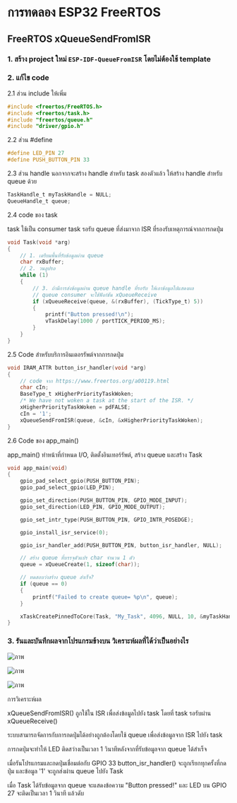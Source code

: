 # การทดลอง ESP32 FreeRTOS 
##  FreeRTOS xQueueSendFromISR


### 1. สร้าง project ใหม่ `ESP-IDF-QueueFromISR` โดยไม่ต้องใช้ template

### 2. แก้ไข code

2.1 ส่วน include ให้เพิ่ม

```c
#include <freertos/FreeRTOS.h>
#include <freertos/task.h>
#include "freertos/queue.h"
#include "driver/gpio.h"
```

2.2 ส่วน #define 

```c
#define LED_PIN 27
#define PUSH_BUTTON_PIN 33
```

2.3 ส่วน handle นอกจากจะสร้าง handle สำหรับ task สองตัวแล้ว ให้สร้าง handle สำหรับ queue ด้วย

```c
TaskHandle_t myTaskHandle = NULL;
QueueHandle_t queue;
```

2.4  code ของ task 

task  ใช้เป็น consumer task  รอรับ queue ที่ส่งมาจาก ISR ที่รองรับเหตุการณ์จากการกดปุ่ม

```c
void Task(void *arg)
{
	// 1. เตรียมพื้นที่รับข้อมูลผ่าน queue
	char rxBuffer;
	// 2. วนลูปรอ
	while (1)
	{
		// 3. ถ้ามีการส่งข้อมูลผ่าน queue handle ที่รอรับ ให้เอาข้อมูลไปแสดงผล
		// queue consumer จะใช้ฟังก์ชัน xQueueReceive
		if (xQueueReceive(queue, &(rxBuffer), (TickType_t) 5))
		{
			printf("Button pressed!\n");
			vTaskDelay(1000 / portTICK_PERIOD_MS);
		}
	}
}
```

2.5 Code สำหรับบริการอินเตอรรัพต์จากการกดปุ่ม

```c
void IRAM_ATTR button_isr_handler(void *arg)
{
	// code จาก https://www.freertos.org/a00119.html
	char cIn;
	BaseType_t xHigherPriorityTaskWoken;
	/* We have not woken a task at the start of the ISR. */
	xHigherPriorityTaskWoken = pdFALSE;
	cIn = '1';
	xQueueSendFromISR(queue, &cIn, &xHigherPriorityTaskWoken);
}
```

2.6 Code ของ app_main()

app_main() ทำหน้าที่กำหนด I/O, ติดตั้งอินเทอร์รัพต์, สร้าง queue และสร้าง Task


```c
void app_main(void)
{
	gpio_pad_select_gpio(PUSH_BUTTON_PIN);
	gpio_pad_select_gpio(LED_PIN);

	gpio_set_direction(PUSH_BUTTON_PIN, GPIO_MODE_INPUT);
	gpio_set_direction(LED_PIN, GPIO_MODE_OUTPUT);

	gpio_set_intr_type(PUSH_BUTTON_PIN, GPIO_INTR_POSEDGE);

	gpio_install_isr_service(0);

	gpio_isr_handler_add(PUSH_BUTTON_PIN, button_isr_handler, NULL);

	// สร้าง queue ที่บรรจุตัวแปร char จำนวน 1 ตัว
	queue = xQueueCreate(1, sizeof(char));

	// ทดสอบว่าสร้าง queue สำเร็จ?
	if (queue == 0)
	{
		printf("Failed to create queue= %p\n", queue);
	}

	xTaskCreatePinnedToCore(Task, "My_Task", 4096, NULL, 10, &myTaskHandle, 1);
}

```

### 3. รันและบันทึกผลจากโปรแกรมข้างบน วิเคราะห์ผลที่ได้ว่าเป็นอย่างไร

 ![ภาพ](https://github.com/user-attachments/assets/de9e5864-51f0-4258-a30c-85a9e92be49a)

![ภาพ](https://github.com/user-attachments/assets/5b876a02-b19d-4157-82dc-31f50079ba3c)

![ภาพ](https://github.com/user-attachments/assets/b6dce445-c918-4e19-acdd-4395404e6686)

 การวิเคราะห์ผล

xQueueSendFromISR() ถูกใช้ใน ISR เพื่อส่งข้อมูลไปยัง task โดยที่ task รอรับผ่าน xQueueReceive()

ระบบสามารถจัดการกับการกดปุ่มได้อย่างถูกต้องโดยใช้ queue เพื่อส่งข้อมูลจาก ISR ไปยัง task

การกดปุ่มจะทำให้ LED ติดสว่างเป็นเวลา 1 วินาทีหลังจากที่รับข้อมูลจาก queue ได้สำเร็จ

เมื่อรันโปรแกรมและกดปุ่มเชื่อมต่อกับ GPIO 33 button_isr_handler() จะถูกเรียกทุกครั้งที่กดปุ่ม และข้อมูล '1' จะถูกส่งผ่าน queue ไปยัง Task

เมื่อ Task ได้รับข้อมูลจาก queue จะแสดงข้อความ "Button pressed!" และ LED บน GPIO 27 จะติดเป็นเวลา 1 วินาที แล้วดับ
